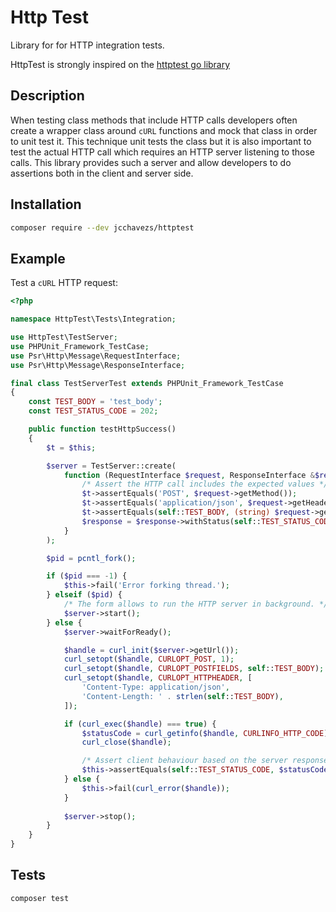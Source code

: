 # Http Test

Library for for HTTP integration tests.

HttpTest is strongly inspired on the [httptest go library](https://golang.org/pkg/net/http/httptest)

## Description

When testing class methods that include HTTP calls developers often create a wrapper class around `cURL`
functions and mock that class in order to unit test it. This technique unit tests the class but it is 
also important to test the actual HTTP call which requires an HTTP server listening to those calls. This
library provides such a server and allow developers to do assertions both in the client and server side.

## Installation

```bash
composer require --dev jcchavezs/httptest
```

## Example

Test a `cURL` HTTP request:

```php
<?php

namespace HttpTest\Tests\Integration;

use HttpTest\TestServer;
use PHPUnit_Framework_TestCase;
use Psr\Http\Message\RequestInterface;
use Psr\Http\Message\ResponseInterface;

final class TestServerTest extends PHPUnit_Framework_TestCase
{
    const TEST_BODY = 'test_body';
    const TEST_STATUS_CODE = 202;

    public function testHttpSuccess()
    {
        $t = $this;

        $server = TestServer::create(
            function (RequestInterface $request, ResponseInterface &$response) use ($t) {
                /* Assert the HTTP call includes the expected values */
                $t->assertEquals('POST', $request->getMethod());
                $t->assertEquals('application/json', $request->getHeader('Content-Type')[0]);
                $t->assertEquals(self::TEST_BODY, (string) $request->getBody());
                $response = $response->withStatus(self::TEST_STATUS_CODE);
            }
        );

        $pid = pcntl_fork();

        if ($pid === -1) {
            $this->fail('Error forking thread.');
        } elseif ($pid) {
            /* The form allows to run the HTTP server in background. */
            $server->start();
        } else {
            $server->waitForReady();

            $handle = curl_init($server->getUrl());
            curl_setopt($handle, CURLOPT_POST, 1);
            curl_setopt($handle, CURLOPT_POSTFIELDS, self::TEST_BODY);
            curl_setopt($handle, CURLOPT_HTTPHEADER, [
                'Content-Type: application/json',
                'Content-Length: ' . strlen(self::TEST_BODY),
            ]);

            if (curl_exec($handle) === true) {
                $statusCode = curl_getinfo($handle, CURLINFO_HTTP_CODE);
                curl_close($handle);

                /* Assert client behaviour based on the server response */
                $this->assertEquals(self::TEST_STATUS_CODE, $statusCode);
            } else {
                $this->fail(curl_error($handle));
            }
            
            $server->stop();
        }
    }
}
```

## Tests

```bash
composer test
```
